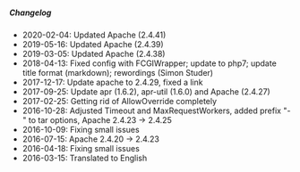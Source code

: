 ##### Changelog

* 2020-02-04: Updated Apache (2.4.41)
* 2019-05-16: Updated Apache (2.4.39)
* 2019-03-05: Updated Apache (2.4.38)
* 2018-04-13: Fixed config with FCGIWrapper; update to php7; update title format (markdown); rewordings (Simon Studer)
* 2017-12-17: Update apache to 2.4.29, fixed a link
* 2017-09-25: Update apr (1.6.2), apr-util (1.6.0) and Apache (2.4.27)
* 2017-02-25: Getting rid of AllowOverride completely
* 2016-10-28: Adjusted Timeout and MaxRequestWorkers, added prefix "-" to tar options, Apache 2.4.23 -> 2.4.25
* 2016-10-09: Fixing small issues
* 2016-07-15: Apache 2.4.20 -> 2.4.23
* 2016-04-18: Fixing small issues
* 2016-03-15: Translated to English

